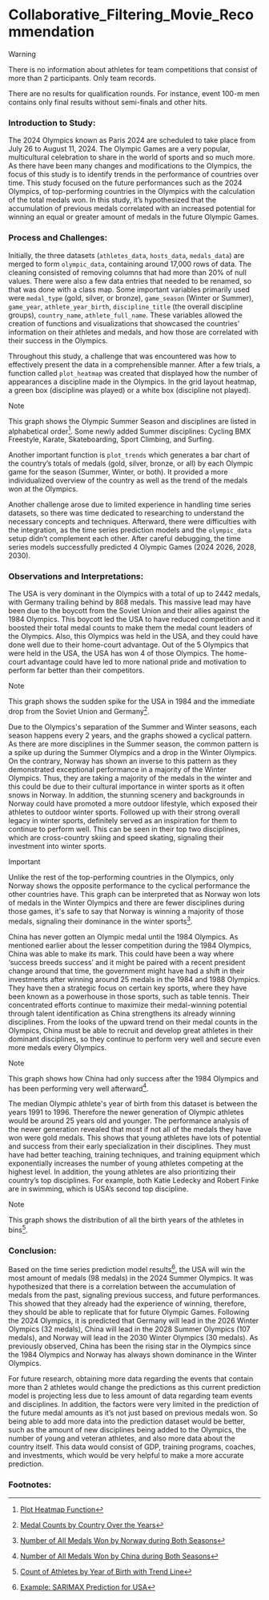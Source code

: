 # Collaborative_Filtering_Movie_Recommendation
> [!WARNING]
> There is no information about athletes for team competitions that consist of more than 2 participants. Only team records.
> 
> There are no results for qualification rounds. For instance, event 100-m men contains only final results without semi-finals and other hits.

### Introduction to Study:

The 2024 Olympics known as Paris 2024 are scheduled to take place from July 26 to August 11, 2024. The Olympic Games are a very popular, multicultural celebration to share in the world of sports and so much more. As there have been many changes and modifications to the Olympics, the focus of this study is to identify trends in the performance of countries over time. This study focused on the future performances such as the 2024 Olympics, of top-performing countries in the Olympics with the calculation of the total medals won. In this study, it’s hypothesized that the accumulation of previous medals correlated with an increased potential for winning an equal or greater amount of medals in the future Olympic Games. 

### Process and Challenges:

Initially, the three datasets (```athletes_data```, ```hosts_data```, ```medals_data```) are merged to form ```olympic_data```, containing around 17,000 rows of data. The cleaning consisted of removing columns that had more than 20% of null values. There were also a few data entries that needed to be renamed, so that was done with a class map. Some important variables primarily used were ```medal_type``` (gold, silver, or bronze), ```game_season``` (Winter or Summer), ```game_year```, ```athlete_year_birth```, ```discipline_title``` (the overall discipline groups), ```country_name```, ```athlete_full_name```. These variables allowed the creation of functions and visualizations that showcased the countries’ information on their athletes and medals, and how those are correlated with their success in the Olympics. 

Throughout this study, a challenge that was encountered was how to effectively present the data in a comprehensible manner. After a few trials, a function called ```plot_heatmap``` was created that displayed how the number of appearances a discipline made in the Olympics. In the grid layout heatmap, a green box (discipline was played) or a white box (discipline not played). 

> [!NOTE]
> This graph shows the Olympic Summer Season and disciplines are listed in alphabetical order[^1]. Some newly added Summer disciplines: Cycling BMX Freestyle, Karate, Skateboarding, Sport Climbing, and Surfing.

Another important function is ```plot_trends``` which generates a bar chart of the country’s totals of medals (gold, silver, bronze, or all) by each Olympic game for the season (Summer, Winter, or both). It provided a more individualized overview of the country as well as the trend of the medals won at the Olympics. 

Another challenge arose due to limited experience in handling time series datasets, so there was time dedicated to researching to understand the necessary concepts and techniques. Afterward, there were difficulties with the integration, as the time series prediction models and the ```olympic_data``` setup didn’t complement each other. After careful debugging, the time series models successfully predicted 4 Olympic Games (2024 2026, 2028, 2030).

### Observations and Interpretations:

The USA is very dominant in the Olympics with a total of up to 2442 medals, with Germany trailing behind by 868 medals. This massive lead may have been due to the boycott from the Soviet Union and their allies against the 1984 Olympics. This boycott led the USA to have reduced competition and it boosted their total medal counts to make them the medal count leaders of the Olympics. Also, this Olympics was held in the USA, and they could have done well due to their home-court advantage. Out of the 5 Olympics that were held in the USA, the USA has won 4 of those Olympics. The home-court advantage could have led to more national pride and motivation to perform far better than their competitors. 

> [!NOTE]
> This graph shows the sudden spike for the USA in 1984 and the immediate drop from the Soviet Union and Germany[^2].

Due to the Olympics's separation of the Summer and Winter seasons, each season happens every 2 years, and the graphs showed a cyclical pattern. As there are more disciplines in the Summer season, the common pattern is a spike up during the Summer Olympics and a drop in the Winter Olympics. On the contrary, Norway has shown an inverse to this pattern as they demonstrated exceptional performance in a majority of the Winter Olympics. Thus, they are taking a majority of the medals in the winter and this could be due to their cultural importance in winter sports as it often snows in Norway. In addition, the stunning scenery and backgrounds in Norway could have promoted a more outdoor lifestyle, which exposed their athletes to outdoor winter sports. Followed up with their strong overall legacy in winter sports, definitely served as an inspiration for them to continue to perform well. This can be seen in their top two disciplines, which are cross-country skiing and speed skating, signaling their investment into winter sports. 

> [!IMPORTANT]
> Unlike the rest of the top-performing countries in the Olympics, only Norway shows the opposite performance to the cyclical performance the other countries have. This graph can be interpreted that as Norway won lots of medals in the Winter Olympics and there are fewer disciplines during those games, it's safe to say that Norway is winning a majority of those medals, signaling their dominance in the winter sports[^3].

China has never gotten an Olympic medal until the 1984 Olympics. As mentioned earlier about the lesser competition during the 1984 Olympics, China was able to make its mark. This could have been a way where ‘success breeds success’ and it might be paired with a recent president change around that time, the government might have had a shift in their investments after winning around 25 medals in the 1984 and 1988 Olympics. They have then a strategic focus on certain key sports, where they have been known as a powerhouse in those sports, such as table tennis. Their concentrated efforts continue to maximize their medal-winning potential through talent identification as China strengthens its already winning disciplines. From the looks of the upward trend on their medal counts in the Olympics, China must be able to recruit and develop great athletes in their dominant disciplines, so they continue to perform very well and secure even more medals every Olympics. 

> [!NOTE]
> This graph shows how China had only success after the 1984 Olympics and has been performing very well afterward[^4].

The median Olympic athlete's year of birth from this dataset is between the years 1991 to 1996. Therefore the newer generation of Olympic athletes would be around 25 years old and younger. The performance analysis of the newer generation revealed that most if not all of the medals they have won were gold medals. This shows that young athletes have lots of potential and success from their early specialization in their disciplines. They must have had better teaching, training techniques, and training equipment which exponentially increases the number of young athletes competing at the highest level. In addition, the young athletes are also prioritizing their country’s top disciplines. For example, both Katie Ledecky and Robert Finke are in swimming, which is USA’s second top discipline. 

> [!NOTE]
> This graph shows the distribution of all the birth years of the athletes in bins[^5].

 ### Conclusion:

Based on the time series prediction model results[^6], the USA will win the most amount of medals (98 medals) in the 2024 Summer Olympics. It was hypothesized that there is a correlation between the accumulation of medals from the past, signaling previous success, and future performances. This showed that they already had the experience of winning, therefore, they should be able to replicate that for future Olympic Games. Following the 2024 Olympics, it is predicted that Germany will lead in the 2026 Winter Olympics (32 medals), China will lead in the 2028 Summer Olympics (107 medals), and Norway will lead in the 2030 Winter Olympics (30 medals). As previously observed, China has been the rising star in the Olympics since the 1984 Olympics and Norway has always shown dominance in the Winter Olympics. 

For future research, obtaining more data regarding the events that contain more than 2 athletes would change the predictions as this current prediction model is projecting less due to less amount of data regarding team events and disciplines. In addition, the factors were very limited in the prediction of the future medal amounts as it’s not just based on previous medals won. So being able to add more data into the prediction dataset would be better, such as the amount of new disciplines being added to the Olympics, the number of young and veteran athletes, and also more data about the country itself. This data would consist of GDP, training programs, coaches, and investments, which would be very helpful to make a more accurate prediction. 

### Footnotes:
[^1]: [Plot Heatmap Function](https://github.com/jalwz17/Olympic_Medals_Analysis/assets/95889788/3b21e984-42bc-4629-af60-01ff3a71889c)
[^2]: [Medal Counts by Country Over the Years](https://github.com/jalwz17/Olympic_Medals_Analysis/assets/95889788/f427397c-214c-4db7-ad25-1694a5eac88c)
[^3]: [Number of All Medals Won by Norway during Both Seasons](https://github.com/jalwz17/Olympic_Medals_Analysis/assets/95889788/95aee862-52cf-4970-8383-64bac8e17f14)
[^4]: [Number of All Medals Won by China during Both Seasons](https://github.com/jalwz17/Olympic_Medals_Analysis/assets/95889788/4ea634cd-9f34-4b8d-94e0-a806bdf04ee8)
[^5]: [Count of Athletes by Year of Birth with Trend Line](https://github.com/jalwz17/Olympic_Medals_Analysis/assets/95889788/3ef473c7-9efd-458f-94e9-2a6ede441d1f)
[^6]: [Example: SARIMAX Prediction for USA](https://github.com/jalwz17/Olympic_Medals_Analysis/assets/95889788/73c9babb-16e6-476e-9ff2-fd77446f22b8)
